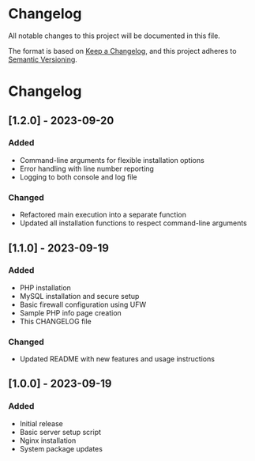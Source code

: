 # Changelog

All notable changes to this project will be documented in this file.

The format is based on [Keep a Changelog](https://keepachangelog.com/en/1.0.0/),
and this project adheres to [Semantic Versioning](https://semver.org/spec/v2.0.0.html).

# Changelog

## [1.2.0] - 2023-09-20

### Added
- Command-line arguments for flexible installation options
- Error handling with line number reporting
- Logging to both console and log file

### Changed
- Refactored main execution into a separate function
- Updated all installation functions to respect command-line arguments

## [1.1.0] - 2023-09-19

### Added
- PHP installation
- MySQL installation and secure setup
- Basic firewall configuration using UFW
- Sample PHP info page creation
- This CHANGELOG file

### Changed
- Updated README with new features and usage instructions

## [1.0.0] - 2023-09-19

### Added
- Initial release
- Basic server setup script
- Nginx installation
- System package updates